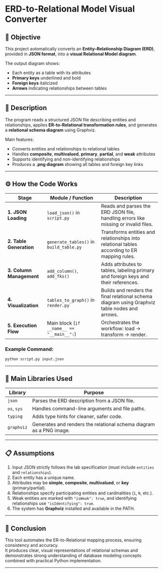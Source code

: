 # ERD-to-Relational Model Visual Converter

## 📘 Objective
This project automatically converts an **Entity–Relationship Diagram (ERD)**, provided in **JSON format**, into a **visual Relational Model diagram**.

The output diagram shows:
- Each entity as a table with its attributes
- **Primary keys** underlined and bold
- **Foreign keys** italicized
- **Arrows** indicating relationships between tables

---

## 🧩 Description
The program reads a structured JSON file describing entities and relationships, applies **ER-to-Relational transformation rules**, and generates a **relational schema diagram** using Graphviz.

Main features:
- Converts entities and relationships to relational tables
- Handles **composite**, **multivalued**, **primary**, **partial**, and **weak** attributes
- Supports identifying and non-identifying relationships
- Produces a **.png diagram** showing all tables and foreign key links

---

## ⚙️ How the Code Works

| Stage | Module / Function | Description |
|--------|-------------------|--------------|
| **1. JSON Loading** | `load_json()` in `script.py` | Reads and parses the ERD JSON file, handling errors like missing or invalid files. |
| **2. Table Generation** | `generate_tables()` in `build_table.py` | Transforms entities and relationships into relational tables according to ER mapping rules. |
| **3. Column Management** | `add_column()`, `add_fks()` | Adds attributes to tables, labeling primary and foreign keys and their references. |
| **4. Visualization** | `tables_to_graph()` in `render.py` | Builds and renders the final relational schema diagram using Graphviz table nodes and arrows. |
| **5. Execution Flow** | Main block (`if __name__ == "__main__":`) | Orchestrates the workflow: load → transform → render. |

### Example Command:
```bash
python script.py input.json
```

---

## 🧠 Main Libraries Used

| Library | Purpose |
|----------|----------|
| `json` | Parses the ERD description from a JSON file. |
| `os`, `sys` | Handles command-line arguments and file paths. |
| `typing` | Adds type hints for cleaner, safer code. |
| `graphviz` | Generates and renders the relational schema diagram as a PNG image. |

---

## 📋 Assumptions
1. Input JSON strictly follows the lab specification (must include `entities` and `relationships`).
2. Each entity has a unique name.
3. Attributes may be **simple**, **composite**, **multivalued**, or **key** (primary/partial).
4. Relationships specify participating entities and cardinalities (`1`, `N`, etc.).
5. Weak entities are marked with `"isWeak": true`, and identifying relationships use `"isIdentifying": true`.
6. The system has **Graphviz** installed and available in the PATH.

---

## 🧾 Conclusion
This tool automates the ER-to-Relational mapping process, ensuring consistency and accuracy.  
It produces clear, visual representations of relational schemas and demonstrates strong understanding of database modeling concepts combined with practical Python implementation.

---
